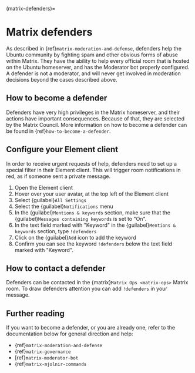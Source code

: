 (matrix-defenders)=
# Matrix defenders

As described in {ref}`matrix-moderation-and-defense`, defenders help the Ubuntu community by fighting spam and other obvious forms of abuse within Matrix.
They have the ability to help every official room that is hosted on the Ubuntu homeserver, and has the Moderator bot properly configured.
A defender is not a moderator, and will never get involved in moderation decisions beyond the cases described above.


## How to become a defender

Defenders have very high privileges in the Matrix homeserver, and their actions have important consequences.
Because of that, they are selected by the Matrix Council. 
More information on how to become a defender can be found in {ref}`how-to-become-a-defender`.


## Configure your Element client

In order to receive urgent requests of help, defenders need to set up a special filter in their Element client.
This will trigger room notifications in red, as if someone sent a private message.

1. Open the Element client
1. Hover over your user avatar, at the top left of the Element client
1. Select {guilabel}`All Settings`
1. Select the {guilabel}`Notifications` menu
1. In the {guilabel}`Mentions & keywords` section, make sure that the {guilabel}`Messages containing keywords` is set to "On".
1. In the text field marked with "Keyword" in the {guilabel}`Mentions & keywords` section, type `!defenders`
1. Click on the {guilabel}`Add` icon to add the keyword
1. Confirm you can see the keyword `!defenders` below the text field marked with "Keyword".


## How to contact a defender

Defenders can be contacted in the {matrix}`Matrix Ops <matrix-ops>` Matrix room.
To draw defenders attention you can add `!defenders` in your message.


## Further reading

If you want to become a defender, or you are already one, refer to the documentation below for general direction and help:

* {ref}`matrix-moderation-and-defense`
* {ref}`matrix-governance`
* [ref}`matrix-moderator-bot`
* {ref}`matrix-mjolnir-commands`

